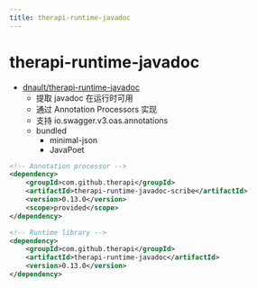 ```yaml
---
title: therapi-runtime-javadoc
---
```


# therapi-runtime-javadoc

- [dnault/therapi-runtime-javadoc](https://github.com/dnault/therapi-runtime-javadoc)
  - 提取 javadoc 在运行时可用
  - 通过 Annotation Processors 实现
  - 支持 io.swagger.v3.oas.annotations
  - bundled
    - minimal-json
    - JavaPoet

```xml title="pom.xml"
<!-- Annotation processor -->
<dependency>
    <groupId>com.github.therapi</groupId>
    <artifactId>therapi-runtime-javadoc-scribe</artifactId>
    <version>0.13.0</version>
    <scope>provided</scope>
</dependency>

<!-- Runtime library -->
<dependency>
    <groupId>com.github.therapi</groupId>
    <artifactId>therapi-runtime-javadoc</artifactId>
    <version>0.13.0</version>
</dependency>
```
